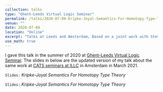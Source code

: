 ```yaml
---
collection: talks
type: "Ghent–Leeds Virtual Logic Seminar"
permalink: /talks/2020-07-09-Kripke-Joyal-Semantics-For-Homotopy-Type-Theory
venue: ""
date: 2020-07-09
location: "Online"
excerpt: "Talks at Leeds and Amsterdam, Based on a joint work with Steve Awodey and Nicola Gambino"
use_math: true
---
```




I gave this talk in the summer of 2020 at [Ghent–Leeds Virtual Logic Seminar](http://www1.maths.leeds.ac.uk/~matpsh/virtualseminar.html). The slides in below are the updated version of my talk about the same work at [CATS seminars at ILLC](https://staff.fnwi.uva.nl/t.uemura/cats/) in Amsterdam in March 2021.  


`Slides:` _Kripke-Joyal Semantics For Homotopy Type Theory_  <a href="/files/CT/kjshott_MURI.pdf" target="_blank"> <i class="fa fa-file-pdf-o" aria-hidden="true"></i> </a>


`Slides:` _Kripke-Joyal Semantics For Homotopy Type Theory_  <a href="/files/CT/kjshott_slides_ILLC.pdf" target="_blank"> <i class="fa fa-file-pdf-o" aria-hidden="true"></i> </a>


